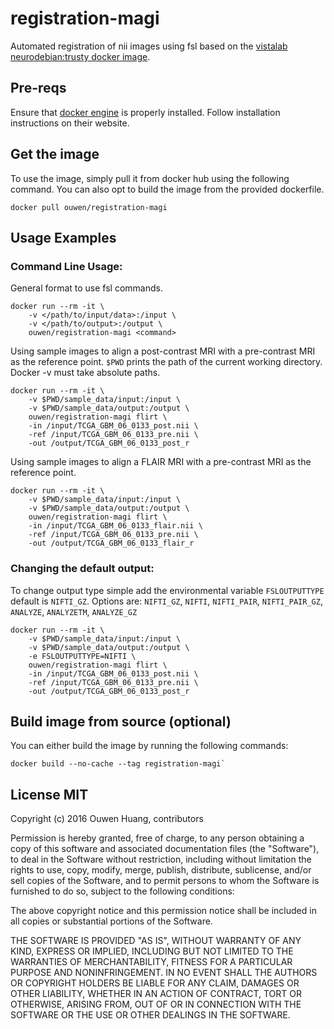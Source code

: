 # registration-magi
Automated registration of nii images using fsl based on the [vistalab neurodebian:trusty docker image](https://github.com/vistalab/docker/tree/master/fsl/fsl-v5.0).

## Pre-reqs
Ensure that [docker engine](https://docs.docker.com/engine/installation/) is properly installed. Follow installation instructions on their website.

## Get the image
To use the image, simply pull it from docker hub using the following command. You can also opt to build the image from the provided dockerfile.
```
docker pull ouwen/registration-magi
```

## Usage Examples

### Command Line Usage:

General format to use fsl commands.
```
docker run --rm -it \
    -v </path/to/input/data>:/input \
    -v </path/to/output>:/output \
    ouwen/registration-magi <command>
```

Using sample images to align a post-contrast MRI with a pre-contrast MRI as the reference point.
`$PWD` prints the path of the current working directory. Docker -v must take absolute paths.

```
docker run --rm -it \
    -v $PWD/sample_data/input:/input \
    -v $PWD/sample_data/output:/output \
    ouwen/registration-magi flirt \
    -in /input/TCGA_GBM_06_0133_post.nii \
    -ref /input/TCGA_GBM_06_0133_pre.nii \
    -out /output/TCGA_GBM_06_0133_post_r
```

Using sample images to align a FLAIR MRI with a pre-contrast MRI as the reference point.
```
docker run --rm -it \
    -v $PWD/sample_data/input:/input \
    -v $PWD/sample_data/output:/output \
    ouwen/registration-magi flirt \
    -in /input/TCGA_GBM_06_0133_flair.nii \
    -ref /input/TCGA_GBM_06_0133_pre.nii \
    -out /output/TCGA_GBM_06_0133_flair_r
```

### Changing the default output:

To change output type simple add the environmental variable `FSLOUTPUTTYPE` default is `NIFTI_GZ`.
Options are: `NIFTI_GZ`, `NIFTI`, `NIFTI_PAIR`, `NIFTI_PAIR_GZ`, `ANALYZE`, `ANALYZETM`, `ANALYZE_GZ`
```
docker run --rm -it \
    -v $PWD/sample_data/input:/input \
    -v $PWD/sample_data/output:/output \
    -e FSLOUTPUTTYPE=NIFTI \
    ouwen/registration-magi flirt \
    -in /input/TCGA_GBM_06_0133_post.nii \
    -ref /input/TCGA_GBM_06_0133_pre.nii \
    -out /output/TCGA_GBM_06_0133_post_r
```

## Build image from source (optional)
You can either build the image by running the following commands:
```
docker build --no-cache --tag registration-magi`
```

## License MIT

Copyright (c) 2016 Ouwen Huang, contributors

Permission is hereby granted, free of charge, to any person
obtaining a copy of this software and associated documentation
files (the "Software"), to deal in the Software without
restriction, including without limitation the rights to use,
copy, modify, merge, publish, distribute, sublicense, and/or sell
copies of the Software, and to permit persons to whom the
Software is furnished to do so, subject to the following
conditions:

The above copyright notice and this permission notice shall be
included in all copies or substantial portions of the Software.

THE SOFTWARE IS PROVIDED "AS IS", WITHOUT WARRANTY OF ANY KIND,
EXPRESS OR IMPLIED, INCLUDING BUT NOT LIMITED TO THE WARRANTIES
OF MERCHANTABILITY, FITNESS FOR A PARTICULAR PURPOSE AND
NONINFRINGEMENT. IN NO EVENT SHALL THE AUTHORS OR COPYRIGHT
HOLDERS BE LIABLE FOR ANY CLAIM, DAMAGES OR OTHER LIABILITY,
WHETHER IN AN ACTION OF CONTRACT, TORT OR OTHERWISE, ARISING
FROM, OUT OF OR IN CONNECTION WITH THE SOFTWARE OR THE USE OR
OTHER DEALINGS IN THE SOFTWARE.
